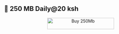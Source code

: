 ## 🚀 250 MB Daily@20 ksh

<p align="center">
  <a href="https://www.ibrahimadams.site/scanner">
    <img title="Buy 250Mb" src="https://img.shields.io/badge/BUY DATA-green?style=for-the-badge&logo=bwm" width="220" height="38.45"/>
  </a>
</p>
